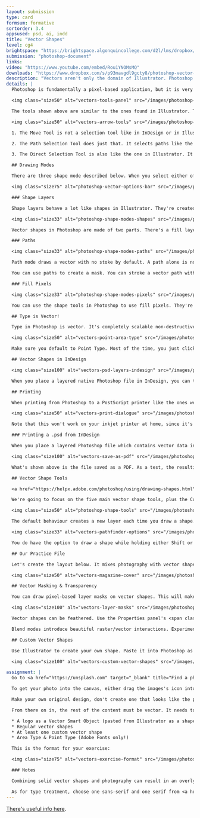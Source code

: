 ```yaml
---
layout: submission
type: card
formsum: formative
sortorder: 3.4
appsused: psd, ai, indd
title: "Vector Shapes"
level: cg4
brightspace: "https://brightspace.algonquincollege.com/d2l/lms/dropbox/user/folder_submit_files.d2l?db=123823&grpid=0&isprv=&bp=0&ou=145538"
submission: "photoshop-document"
links:
video: "https://www.youtube.com/embed/Rou1YNOMsMQ"
downloads: "https://www.dropbox.com/s/p93mavgdl9gcty8/photoshop-vector-shapes.zip?dl=1"
description: "Vectors aren't only the domain of Illustrator. Photoshop is quite adept at creating beautiful resolution-independant scalable graphics."
details: |
  Photoshop is fundamentally a pixel-based application, but it is very adept at working with vectors. In fact, there are really partial Illustrator capabilities built right into Photoshop. Vector shapes created in Photoshop print as well as those in Illustrator. The benefits of vectors is their accuracy and defined edges. They're also infinitely tranformable in a non-destructive manner.

  <img class="size50" alt="vectors-tools-panel" src="/images/photoshop-vector-shapes/vectors-tools-panel.jpg">

  The tools shown above are similar to the ones found in Illustrator. They're all vector tools.

  <img class="size50" alt="vectors-arrow-tools" src="/images/photoshop-vector-shapes/vectors-arrow-tools.jpg">

  1. The Move Tool is not a selection tool like in InDesign or in Illustrator. It doesn't have anything specifically to do with vectors. It moves everything on a layer or layers linked together.

  2. The Path Selection Tool does just that. It selects paths like the Selection Tool does in Illustrator.

  3. The Direct Selection Tool is also like the one in Illustrator. It's used to select individual anchor points.

  ## Drawing Modes

  There are three shape mode described below. When you select either of these tools, the options bar has settings for them.

  <img class="size75" alt="photoshop-vector-options-bar" src="/images/photoshop-vector-shapes/vectors-options-bar.jpg">

  ### Shape Layers

  Shape layers behave a lot like shapes in Illustrator. They're created on separate layers. They can be created with the various shape tools or you can draw your own with the Pen Tool.

  <img class="size33" alt="photoshop-shape-modes-shapes" src="/images/photoshop-vector-shapes/vectors-shape-modes-shapes.jpg">

  Vector shapes in Photoshop are made of two parts. There's a fill layer which houses the colour and a vector mask which dictates where the colour appears.

  ### Paths

  <img class="size33" alt="photoshop-shape-modes-paths" src="/images/photoshop-vector-shapes/vectors-shape-modes-paths.jpg">

  Path mode draws a vector with no stoke by default. A path alone is not tied to a particular layer. An un-named path is called a *Work Path*. You can see them in the Paths panel.

  You can use paths to create a mask. You can stroke a vector path with pixels or a brush. You can also fill a path with pixels. This is the type of path used to create a Clipping Path for use in InDesign.

  ### Fill Pixels

  <img class="size33" alt="photoshop-shape-modes-pixels" src="/images/photoshop-vector-shapes/vectors-shape-modes-pixels.jpg">

  You can use the shape tools in Photoshop to use fill pixels. They're not vector, so they really have no place here. They're Photoshop raster shape tools. They paint right on the current layer. There's no vectors involved at all, so let's stop talking about them.

  ## Type is Vector!

  Type in Photoshop is vector. It's completely scalable non-destructively.

  <img class="size50" alt="vectors-point-area-type" src="/images/photoshop-vector-shapes/vectors-point-area-type.jpg">

  Make sure you default to Point Type. Most of the time, you just click and type with the type tool. The only time you drag a text box is when you have a paragraph of text.

  ## Vector Shapes in InDesign

  <img class="size100" alt="vectors-psd-layers-indesign" src="/images/photoshop-vector-shapes/vectors-psd-layers-indesign.jpg">

  When you place a layered native Photoshop file in InDesign, you can turn its Photoshop layers on and off from within InDesign. Go <span class="command">Object > Object Layer Options...</span> You can see all of your Photoshop layers and Layer Comps right in InDesign. Ahhhh, the Adobe goodness.

  ## Printing

  When printing from Photoshop to a PostScript printer like the ones we have our classrooms or at the Print Shop, you will be printing the vector shapes. This means they'll be as sharp as the printer can print them.

  <img class="size50" alt="vectors-print-dialogue" src="/images/photoshop-vector-shapes/vectors-print-dialogue.jpg">

  Note that this won't work on your inkjet printer at home, since it's not a PostScript&trade; printer. All vectors are rasterized when printing on an inkjet printer. Always.

  ### Printing a .psd from InDesign

  When you place a layered Photoshop file which contains vector data in InDesign, vectors get rasterized when they print, which is really too bad. The trick to get around this is to save your native .psd as a Photoshop PDF file. Place that PDF if InDesign, then the vectors will print as vectors.

  <img class="size100" alt="vectors-save-as-pdf" src="/images/photoshop-vector-shapes/vectors-save-as-pdf.jpg">

  What's shown above is the file saved as a PDF. As a test, the resulting PDF file was opened in Illustrator. As you can see, the vector shapes from Photoshop are selectable in Illustrator. This means that if they were printed on a PostScript printer, they'll print as vectors, as clearly as possible.

  ## Vector Shape Tools

  <a href="https://helpx.adobe.com/photoshop/using/drawing-shapes.html" target="_blank">Adobe Explainer</a>

  We're going to focus on the five main vector shape tools, plus the Custom Shape Tool. The tools behave similarly to those in Illustrator. While drawing with them, you can Shift-drag, Option-drag and Option-Shift drag to constrain proportions and draw from the center.

  <img class="size50" alt="photoshop-shape-tools" src="/images/photoshop-vector-shapes/vectors-shape-tools.jpg">

  The default behaviour creates a new layer each time you draw a shape. You do have the option to combine or intersect shapes as you draw, with options in the Control Panel.

  <img class="size33" alt="vectors-pathfinder-options" src="/images/photoshop-vector-shapes/vectors-pathfinder-options.jpg">

  You do have the option to draw a shape while holding either Shift or Option. Shift draws shapes on the same layer. Option intersects shape out of the existing one on the same layer. Shift + Option together creates an intersecting shape on the same layer.

  ## Our Practice File

  Let's create the layout below. It mixes photography with vector shapes and typography.

  <img class="size50" alt="vectors-magazine-cover" src="/images/photoshop-vector-shapes/vectors-magazine-cover.jpg">

  ## Vector Masking & Transparency

  You can draw pixel-based layer masks on vector shapes. This will make them translucent.

  <img class="size100" alt="vectors-layer-masks" src="/images/photoshop-vector-shapes/vectors-layer-masks.jpg">

  Vector shapes can be feathered. Use the Properties panel's <span class="command">Masks</span> tab to edit the vector shape's options.

  Blend modes introduce beautiful raster/vector interactions. Experiment with blend modes on a vector shape on top of a photograph. You'll see that the shape interacts naturally with the content underneath.

  ## Custom Vector Shapes

  Use Illustrator to create your own shape. Paste it into Photoshop as a Shape Layer. Go <span class="command">Edit > Define Custom Shape</span>. Name your shape. It will then be available to use with the Custom Shape tool.

  <img class="size100" alt="vectors-custom-vector-shapes" src="/images/photoshop-vector-shapes/vectors-custom-vector-shapes.jpg">

assignment: |
  Go to <a href="https://unsplash.com" target="_blank" title="Find a photo for your layout.">Unsplash</a>. Find a photo with a strong theme to use as a background for a magazine cover. The choice of theme is up to you.

  To get your photo into the canvas, either drag the images's icon into Photoshop from the Finder, or use <span class="command">File > Place Embedded...</span>. Make sure to name *all* of your layers.

  Make your own original design, don't create one that looks like the practice file.

  From there on in, the rest of the content must be vector. It needs to have:

  * A logo as a Vector Smart Object (pasted from Illustrator as a shape layer)
  * Regular vector shapes
  * At least one custom vector shape
  * Area Type & Point Type (Adobe Fonts only!)

  This is the format for your exercise:

  <img class="size75" alt="vectors-exercise-format" src="/images/photoshop-vector-shapes/vectors-exercise-format.jpg">

  ### Notes

  Combining solid vector shapes and photography can result in an overly heavy, bright, *coarse* design. Make sure you're subtle with colours and type. Special attention to detail is in order here. Create a grid and stick to it. Once you're done, without seeing actual guides, your grid should be apparent in your layout.

  As for type treatment, choose one sans-serif and one serif from <a href="https://fonts.adobe.com/fonts/" target="_blank" title="Choose fonts on Adobe Fonts.">Adobe Fonts</a>. Be conservative here. Better with a safe font selection than something too wild. Font families with multiple weights would come in handy.
---
```

  <a href="https://helpx.adobe.com/photoshop/using/transforming-objects.html" target="_blank">There's useful info here</a>.
